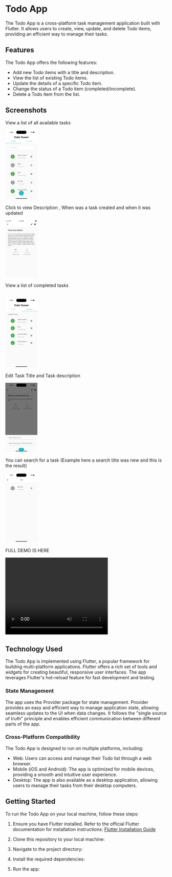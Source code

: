 # Todo App

The Todo App is a cross-platform task management application built with Flutter. It allows users to create, view, update, and delete Todo items, providing an efficient way to manage their tasks.

## Features

The Todo App offers the following features:

- Add new Todo items with a title and description.
- View the list of existing Todo items.
- Update the details of a specific Todo item.
- Change the status of a Todo item (completed/incomplete).
- Delete a Todo item from the list.


## Screenshots



View a list of all available tasks

<img src="screenshots/all.png" alt="Alt Text" width="100">


<br>

Click to view Description , When was a task created and when it was updated 


<img src="screenshots/viewtodo-longdesc.png" alt="Alt Text" width="100">


<br>



View a list of completed tasks

<br>
<img src="screenshots/completed.png" alt="Alt Text" width="100">






Edit Task Title and Task description 


<img src="screenshots/edit.png" alt="Alt Text" width="100">



<br>

You can search for a task 
(Example here a search title was new and this is the result)


<img src="screenshots/search1.png" alt="Alt Text" width="100">



<br>

FULL DEMO IS HERE 

<video width="320" height="240" controls>
  <source src="screenshots/teaser.mov" type="video/mov">
  Your browser does not support the video tag.
</video>








## Technology Used

The Todo App is implemented using Flutter, a popular framework for building multi-platform applications. Flutter offers a rich set of tools and widgets for creating beautiful, responsive user interfaces. The app leverages Flutter's hot-reload feature for fast development and testing.

### State Management

The app uses the Provider package for state management. Provider provides an easy and efficient way to manage application state, allowing seamless updates to the UI when data changes. It follows the "single source of truth" principle and enables efficient communication between different parts of the app.

### Cross-Platform Compatibility

The Todo App is designed to run on multiple platforms, including:

- Web: Users can access and manage their Todo list through a web browser.
- Mobile (iOS and Android): The app is optimized for mobile devices, providing a smooth and intuitive user experience.
- Desktop: The app is also available as a desktop application, allowing users to manage their tasks from their desktop computers.

## Getting Started

To run the Todo App on your local machine, follow these steps:

1. Ensure you have Flutter installed. Refer to the official Flutter documentation for installation instructions: [Flutter Installation Guide](https://flutter.dev/docs/get-started/install)

2. Clone this repository to your local machine:

3. Navigate to the project directory:


4. Install the required dependencies:


5. Run the app:


